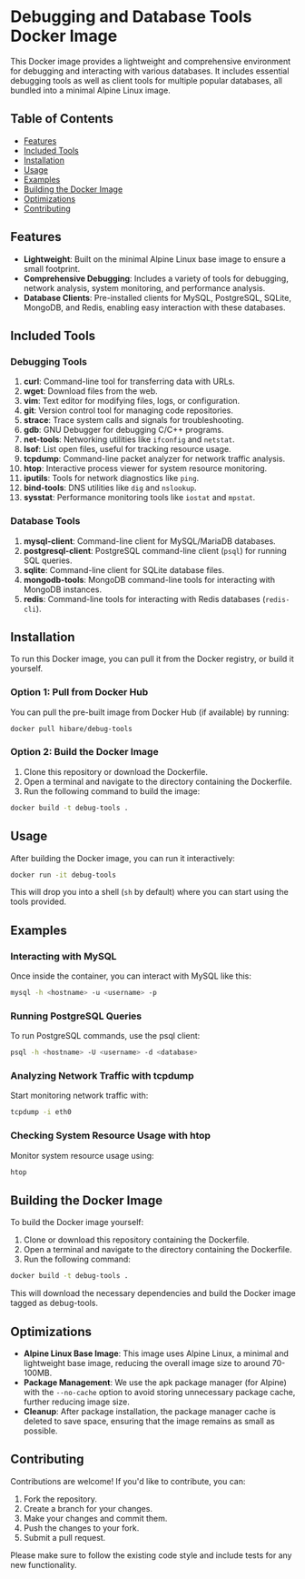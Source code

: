# Debugging and Database Tools Docker Image

This Docker image provides a lightweight and comprehensive environment for debugging and interacting with various databases. It includes essential debugging tools as well as client tools for multiple popular databases, all bundled into a minimal Alpine Linux image.

## Table of Contents

- [Features](#features)
- [Included Tools](#included-tools)
- [Installation](#installation)
- [Usage](#usage)
- [Examples](#examples)
- [Building the Docker Image](#building-the-docker-image)
- [Optimizations](#optimizations)
- [Contributing](#contributing)

## Features

- **Lightweight**: Built on the minimal Alpine Linux base image to ensure a small footprint.
- **Comprehensive Debugging**: Includes a variety of tools for debugging, network analysis, system monitoring, and performance analysis.
- **Database Clients**: Pre-installed clients for MySQL, PostgreSQL, SQLite, MongoDB, and Redis, enabling easy interaction with these databases.

## Included Tools

### Debugging Tools

1. **curl**: Command-line tool for transferring data with URLs.
2. **wget**: Download files from the web.
3. **vim**: Text editor for modifying files, logs, or configuration.
4. **git**: Version control tool for managing code repositories.
5. **strace**: Trace system calls and signals for troubleshooting.
6. **gdb**: GNU Debugger for debugging C/C++ programs.
7. **net-tools**: Networking utilities like `ifconfig` and `netstat`.
8. **lsof**: List open files, useful for tracking resource usage.
9. **tcpdump**: Command-line packet analyzer for network traffic analysis.
10. **htop**: Interactive process viewer for system resource monitoring.
11. **iputils**: Tools for network diagnostics like `ping`.
12. **bind-tools**: DNS utilities like `dig` and `nslookup`.
13. **sysstat**: Performance monitoring tools like `iostat` and `mpstat`.

### Database Tools

1. **mysql-client**: Command-line client for MySQL/MariaDB databases.
2. **postgresql-client**: PostgreSQL command-line client (`psql`) for running SQL queries.
3. **sqlite**: Command-line client for SQLite database files.
4. **mongodb-tools**: MongoDB command-line tools for interacting with MongoDB instances.
5. **redis**: Command-line tools for interacting with Redis databases (`redis-cli`).

## Installation

To run this Docker image, you can pull it from the Docker registry, or build it yourself.

### Option 1: Pull from Docker Hub

You can pull the pre-built image from Docker Hub (if available) by running:

```bash
docker pull hibare/debug-tools
```

### Option 2: Build the Docker Image

1. Clone this repository or download the Dockerfile.
2. Open a terminal and navigate to the directory containing the Dockerfile.
3. Run the following command to build the image:

```bash
docker build -t debug-tools .
```

## Usage

After building the Docker image, you can run it interactively:

```bash
docker run -it debug-tools
```

This will drop you into a shell (`sh` by default) where you can start using the tools provided.

## Examples

### Interacting with MySQL

Once inside the container, you can interact with MySQL like this:

```bash
mysql -h <hostname> -u <username> -p
```

### Running PostgreSQL Queries

To run PostgreSQL commands, use the psql client:

```bash
psql -h <hostname> -U <username> -d <database>
```

### Analyzing Network Traffic with tcpdump

Start monitoring network traffic with:

```bash
tcpdump -i eth0
```

### Checking System Resource Usage with htop

Monitor system resource usage using:

```bash
htop
```

## Building the Docker Image

To build the Docker image yourself:

1. Clone or download this repository containing the Dockerfile.
2. Open a terminal and navigate to the directory containing the Dockerfile.
3. Run the following command:

```bash
docker build -t debug-tools .
```

This will download the necessary dependencies and build the Docker image tagged as debug-tools.

## Optimizations

- **Alpine Linux Base Image**: This image uses Alpine Linux, a minimal and lightweight base image, reducing the overall image size to around 70-100MB.
- **Package Management**: We use the apk package manager (for Alpine) with the `--no-cache` option to avoid storing unnecessary package cache, further reducing image size.
- **Cleanup**: After package installation, the package manager cache is deleted to save space, ensuring that the image remains as small as possible.

## Contributing

Contributions are welcome! If you'd like to contribute, you can:

1. Fork the repository.
2. Create a branch for your changes.
3. Make your changes and commit them.
4. Push the changes to your fork.
5. Submit a pull request.

Please make sure to follow the existing code style and include tests for any new functionality.
